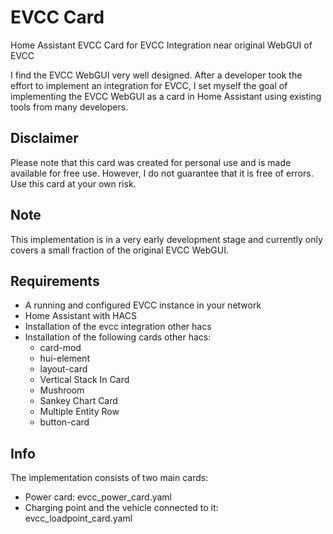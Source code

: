# EVCC Card
Home Assistant EVCC Card for EVCC Integration near original WebGUI of EVCC

I find the EVCC WebGUI very well designed. After a developer took the effort to implement an integration for EVCC, I set myself the goal of implementing the EVCC WebGUI as a card in Home Assistant using existing tools from many developers.
## Disclaimer
Please note that this card was created for personal use and is made available for free use. However, I do not guarantee that it is free of errors. Use this card at your own risk.
## Note
This implementation is in a very early development stage and currently only covers a small fraction of the original EVCC WebGUI.
## Requirements
- A running and configured EVCC instance in your network
- Home Assistant with HACS
- Installation of the evcc integration other hacs
- Installation of the following cards other hacs:
  - card-mod
  - hui-element
  - layout-card
  - Vertical Stack In Card
  - Mushroom
  - Sankey Chart Card
  - Multiple Entity Row
  - button-card
## Info
The implementation consists of two main cards:
- Power card: evcc_power_card.yaml
- Charging point and the vehicle connected to it: evcc_loadpoint_card.yaml
